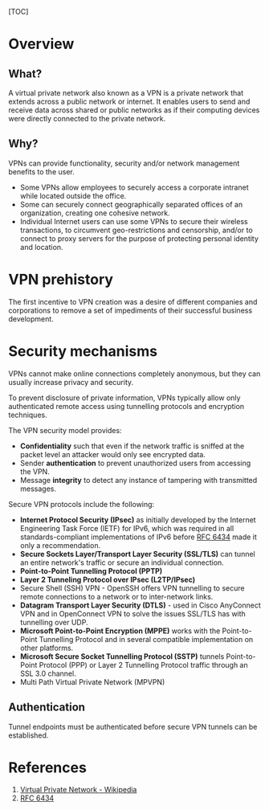 [TOC]

# Overview
## What?
A virtual private network also known as a VPN is a private network that extends across a public network or internet. It enables users to send and receive data across shared or public networks as if their computing devices were directly connected to the private network.

## Why?
VPNs can provide functionality, security and/or network management benefits to the user.
- Some VPNs allow employees to securely access a corporate intranet while located outside the office.
- Some can securely connect geographically separated offices of an organization, creating one cohesive network.
- Individual Internet users can use some VPNs to secure their wireless transactions, to circumvent geo-restrictions and censorship, and/or to connect to proxy servers for the purpose of protecting personal identity and location.

# VPN prehistory
The first incentive to VPN creation was a desire of different companies and corporations to remove a set of impediments of their successful business development.

# Security mechanisms
VPNs cannot make online connections completely anonymous, but they can usually increase privacy and security.

To prevent disclosure of private information, VPNs typically allow only authenticated remote access using tunnelling protocols and encryption techniques.

The VPN security model provides:
- **Confidentiality** such that even if the network traffic is sniffed at the packet level an attacker would only see encrypted data.
- Sender **authentication** to prevent unauthorized users from accessing the VPN.
- Message **integrity** to detect any instance of tampering with transmitted messages.

Secure VPN protocols include the following:
- **Internet Protocol Security (IPsec)** as initially developed by the Internet Engineering Task Force (IETF) for IPv6, which was required in all standards-compliant implementations of IPv6 before [RFC 6434][2] made it only a recommendation.
- **Secure Sockets Layer/Transport Layer Security (SSL/TLS)** can tunnel an entire network's traffic or secure an individual connection.
- **Point-to-Point Tunnelling Protocol (PPTP)**
- **Layer 2 Tunneling Protocol over IPsec (L2TP/IPsec)**
- Secure Shell (SSH) VPN - OpenSSH offers VPN tunnelling to secure remote connections to a network or to inter-network links.
- **Datagram Transport Layer Security (DTLS)** - used in Cisco AnyConnect VPN and in OpenConnect VPN to solve the issues SSL/TLS has with tunnelling over UDP.
- **Microsoft Point-to-Point Encryption (MPPE)** works with the Point-to-Point Tunnelling Protocol and in several compatible implementation on other platforms.
- **Microsoft Secure Socket Tunnelling Protocol (SSTP)** tunnels Point-to-Point Protocol (PPP) or Layer 2 Tunnelling Protocol traffic through an SSL 3.0 channel.
- Multi Path Virtual Private Network (MPVPN)

## Authentication
Tunnel endpoints must be authenticated before secure VPN tunnels can be established.

# References
1. [Virtual Private Network - Wikipedia][1]
2. [RFC 6434][2]

[1]: https://en.wikipedia.org/wiki/Virtual_private_network "Virtual Private Network - Wikipedia"
[2]: https://tools.ietf.org/html/rfc6434 "RFC 6434"
